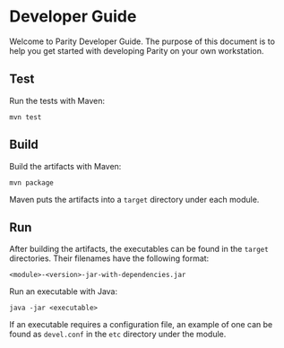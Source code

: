 Developer Guide
===============

Welcome to Parity Developer Guide. The purpose of this document is to help you
get started with developing Parity on your own workstation.


Test
----

Run the tests with Maven:

    mvn test


Build
-----

Build the artifacts with Maven:

    mvn package

Maven puts the artifacts into a `target` directory under each module.


Run
---

After building the artifacts, the executables can be found in the `target`
directories. Their filenames have the following format:

    <module>-<version>-jar-with-dependencies.jar

Run an executable with Java:

    java -jar <executable>

If an executable requires a configuration file, an example of one can be found
as `devel.conf` in the `etc` directory under the module.
